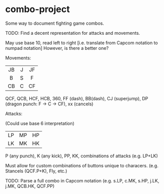 combo-project
=============

Some way to document fighting game combos.

TODO: Find a decent representation for attacks and movements.

May use base 10, read left to right [i.e. translate from Capcom notation to numpad notation]
However, is there a better one?

Movements:

|     |     |     |
|:---:|:---:|:---:|
| JB  |  J  | JF  |
|  B  |  S  |  F  |
| CB  |  C  | CF  |

QCF, QCB, HCF, HCB, 360, FF (dash), BB(dash), CJ (superjump), DP (dragon punch: F -> C -> CF), xx (cancels)

Attacks:

(Could use base 6 interpretation)

|    |    |    |
|:--:|:--:|:--:|
| LP | MP | HP |
| LK | MK | HK |

P (any punch), K (any kick), PP, KK, combinations of attacks (e.g. LP+LK)

Must allow for custom combinations of buttons unique to characers. (e.g. Stancels (QCF.P+K), Fly, etc.)

TODO: Parse a full combo in Capcom notation (e.g. s.LP, c.MK, s.HP, j.LK, j.MK, QCB.HK, QCF.PP)
